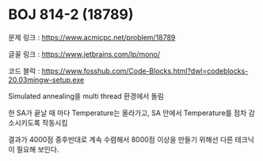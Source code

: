 # BOJ 814-2 (18789)
문제 링크 : https://www.acmicpc.net/problem/18789

글꼴 링크 : https://www.jetbrains.com/lp/mono/

코드 블럭 : https://www.fosshub.com/Code-Blocks.html?dwl=codeblocks-20.03mingw-setup.exe

Simulated annealing을 multi thread 환경에서 돌림

한 SA가 끝날 때 마다 Temperature는 올라가고, SA 안에서 Temperature를 점차 감소시키도록 작동시킴

결과가 4000점 중후반대로 계속 수렴해서 8000점 이상을 만들기 위해선 다른 테크닉이 필요해 보인다.
